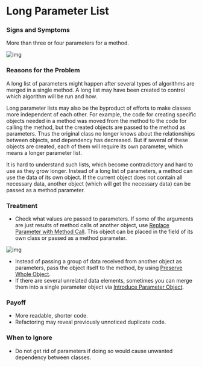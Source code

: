 # Long Parameter List

### Signs and Symptoms

More than three or four parameters for a method.

![img](https://sourcemaking.com/images/refactoring-illustrations/2x/long-parameter-list-1.png)

### Reasons for the Problem

A long list of parameters might happen after several types of algorithms are merged in a single method. A long list may have been created to control which algorithm will be run and how.

Long parameter lists may also be the byproduct of efforts to make classes more independent of each other. For example, the code for creating specific objects needed in a method was moved from the method to the code for calling the method, but the created objects are passed to the method as parameters. Thus the original class no longer knows about the relationships between objects, and dependency has decreased. But if several of these objects are created, each of them will require its own parameter, which means a longer parameter list.

It is hard to understand such lists, which become contradictory and hard to use as they grow longer. Instead of a long list of parameters, a method can use the data of its own object. If the current object does not contain all necessary data, another object (which will get the necessary data) can be passed as a method parameter.

### Treatment

- Check what values are passed to parameters. If some of the arguments are just results of method calls of another object, use [Replace Parameter with Method Call](https://sourcemaking.com/refactoring/replace-parameter-with-method-call). This object can be placed in the field of its own class or passed as a method parameter.

![img](https://sourcemaking.com/images/refactoring-illustrations/2x/long-parameter-list-2.png)

- Instead of passing a group of data received from another object as parameters, pass the object itself to the method, by using [Preserve Whole Object](https://sourcemaking.com/refactoring/preserve-whole-object).
- If there are several unrelated data elements, sometimes you can merge them into a single parameter object via [Introduce Parameter Object](https://sourcemaking.com/refactoring/introduce-parameter-object).

### Payoff

- More readable, shorter code.
- Refactoring may reveal previously unnoticed duplicate code.

### When to Ignore

- Do not get rid of parameters if doing so would cause unwanted dependency between classes.